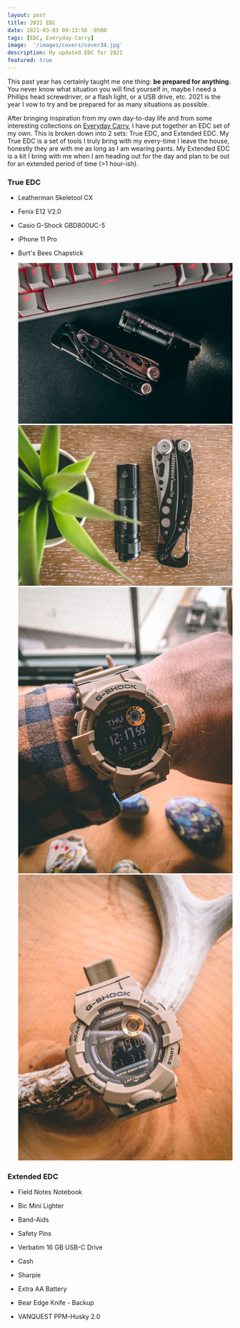 ```yaml
---
layout: post
title: 2021 EDC
date: 2021-03-03 09:13:56 -0500
tags: [EDC, Everyday-Carry]
image:  '/images/covers/cover34.jpg'
description: My updated EDC for 2021
featured: true
---
```


This past year has certainly taught me one thing: **be prepared for anything.** You never know what situation
you will find yourself in, maybe I need a Phillips head screwdriver, or a flash light, or a USB drive,
etc. 2021 is the year I vow to try and be prepared for as many situations as possible.

After bringing inspiration from my own day-to-day life and from some interesting collections on [Everyday Carry](https://everydaycarry.com), I have
put together an EDC set of my own. This is broken down into 2 sets: True EDC, and Extended EDC. My True EDC is a set of tools
I truly bring with my every-time I leave the house, honestly they are with me as long as I am wearing pants. My Extended EDC is a kit I bring with me
when I am heading out for the day and plan to be out for an extended period of time (>1 hour-ish). 

### True EDC

* Leatherman Skeletool CX
* Fenix E12 V2.0
* Casio G-Shock GBD800UC-5
* iPhone 11 Pro
* Burt's Bees Chapstick

  <div class="gallery-box">
    <div class="gallery">
      <img src="/images/covers/cover33.jpg">
      <img src="/images/covers/cover34.jpg">
    </div>
  </div>


  <div class="gallery-box">
    <div class="gallery">
      <img src="/images/edc_1.jpg">
      <img src="/images/edc_2.jpg">
    </div>
  </div>

### Extended EDC

* Field Notes Notebook
* Bic Mini Lighter
* Band-Aids
* Safety Pins
* Verbatim 16 GB USB-C Drive
* Cash
* Sharpie
* Extra AA Battery
* Bear Edge Knife - Backup
* VANQUEST PPM-Husky 2.0

  <!-- <div class="gallery-box">
    <div class="gallery">
      <img src="/images/covers/cover33.jpg">
      <img src="/images/covers/cover33.jpg">
      <img src="/images/covers/cover33.jpg">
    </div>
  </div> -->